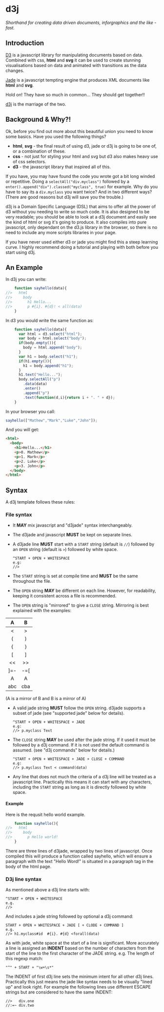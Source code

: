 d3j
===

_Shorthand for creating data driven documents, inforgraphics and the like - fast._

Introduction
------------

[D3](http://d3js.org/) is a javascript library for manipulating documents based on data. 
Combined with css, __html__ and __svg__ it can be used to create stunning visualisations based on data and animated with transitions as the data changes.

[Jade](http://jade-lang.com/) is a javascript tempting engine that produces XML documents like __html__ and __svg__.

Hold on! They have so much in common... They should get together!!

[d3j](https://github.com/aogriffiths/d3j/) is the marriage of the two.

Background & Why?!
------------------

Ok, before you find out more about this beautiful union you need to know some basics. Have you used the following things?

* __html__, __svg__ - the final result of using d3, jade or d3j is going to be one of, or a combination of these.
* __css__ - not just for styling your html and svg but d3 also makes heavy use of css selectors.
* __d3__ - the javascript library that inspired all of this.

If you have, you may have found the code you wrote got a bit long winded or repetitive. Doing a `selectAll("div.myclass")` followed by a `enter().append("div").classed("myclass", true)` for example. Why do you have to say its a `div.myclass` you want twice? And in two different ways? (There are good reasons but d3j will save you the trouble.)

d3j is a Domain Specific Language (DSL) that aims to offer all the power of d3 without you needing to write so much code. It is also designed to be very readable; you should be able to look at a d3j document and easily see the kind of html or svg it's going to produce. It also compiles into pure javascript, only dependant on the d3.js library in the browser, so there is no need to include any more scripts libraries in your page.

If you have never used either d3 or jade you might find this a steep learning curve. I highly recommend doing a tutorial and playing with both before you start using d3j.

An Example
----------

In d3j you can write:
```javascript
    function sayhello(data){
//>   html
//>     body
//>       h1 Hello...
//>       p #{i}. #{d}! < all(data)
    }
```

In d3 you would write the same function as:
```javascript
    function sayhello(data){
      var html = d3.select("html");
      var body = html.select("body");
      if(body.empty()){
        body = html.append("body");
      }
      var h1 = body.select("h1");
      if(h1.empty()){
        h1 = body.append("h1");
      }
      h1.text("Hello...");
      body.selectAll("p")
        .data(data)
        .enter()
        .append("p")
        .text(function(d,i){return i + ". " + d});
    }
```

In your browser you call:
```javascript
sayhello(["Mathew","Mark","Luke","John"]);
```

And you will get:
```html
<html>
  <body>
    <h1>Hello...</h1>
    <p>0. Mathew</p>
    <p>1. Mark</p>
    <p>2. Luke</p>
    <p>3. John</p>
  </body>
</html>
```

Syntax
------
A d3j template follows these rules:


### File syntax


*   It __MAY__ mix javascript and "d3jade" syntax interchangeably.

*   The d3jade and javascript __MUST__ be kept on separate lines.

*   A d3jade line __MUST__ start with a `START` string (default is `//`) followed by an 
    `OPEN` string (default is `>`) followed by white space.

        ^START + OPEN + WHITESPACE
        e.g:
        //>

*   The `START` string is set at compile time and __MUST__ be the same throughout the 
    file.

*   The `OPEN` string __MAY__ be different on each line. However, for readability,
    keeping it consistent across a file is recommended.

*   The `OPEN` string is "mirrored" to give a `CLOSE` string. Mirroring is best explained 
    with the examples:



| A   |  B  |
|:---:|:---:|
| <   |  >  |
| (   |  )  |
| {   |  }  |
| [   |  ]  |
| <<  |  >> |
| ]=- | -=[ |
|  A  |  A  |
| abc | cba |

(A is a mirror of B and B is a mirror of A)


*   A valid jade string __MUST__ follow the `OPEN` string. d3jade supports a subset of jade (see "supported jade" below for details).

        ^START + OPEN + WHITESPACE + JADE
        e.g:
        //> p.myclass Text

*   The `CLOSE` string __MAY__ be used  after the jade string. If it used 
    it must be followed by a d3j command. If it is not used the default command is assumed.
    (see "d3j commands" below for details.)

        ^START + OPEN + WHITESPACE + JADE + CLOSE + COMMAND
        e.g:
        //> p.myclass Text < command(data)

*   Any line that does not much the criteria of a d3j line will be treated as a javascript
    line. Practically this means it can start with any characters, including the `START`
    string as long as it is directly followed by white space.

#### Example

Here is the requsit hello world example.

```javascript
    function sayhello(){
//>   html
//>     body
//>       p Hello world!
    }
```

There are three lines of d3jade, wrapped by two lines of javascript. Once compiled this will produce a function called sayhello, which will ensure a paragraph with the text "Hello Word!" is situated in a paragraph tag in the body of the html page.


### D3j line syntax

As mentioned above a d3j line starts with:

    ^START + OPEN + WHITESPACE
    e.g.
    //> 

And includes a jade string followed by optional a d3j command:

    START + OPEN + WHITESPACE + JADE [ + CLODE + COMMAND ]
    e.g.
    //> h1.myclass#id  #{i}. #{d} <forall(data)

As with jade, white space at the start of a line is significant. More accurately a line is assigned an __INDENT__ based on the number of characters from the start of the line to the first character of the JADE string. e.g. The length of this regexp match:

    "^" + START + "\w+\s*"

The INDENT of first d3j line sets the minimum intent for all other d3j lines.
Practically this just means the jade like syntax needs to be visually "lined up" and look right. For example the following lines use different ESCAPE strings but are considered to have the same INDENT:

    //>   div.one
    //:=~ div.two